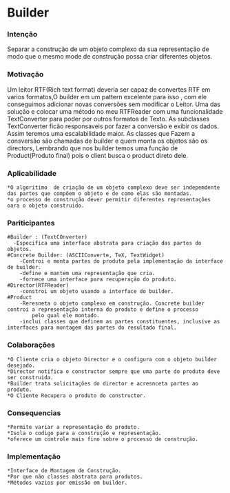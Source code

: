 <h1> Builder</h1>

<h3>Intenção</h3>
Separar a construção de um objeto complexo da sua representação de modo que o mesmo mode de construção
possa criar diferentes objetos.

<h3>Motivação</h3>
Um leitor RTF(Rich text format) deveria ser capaz de convertes RTF em varios formatos,O builder em um pattern 
excelente para isso , com ele conseguimos adicionar novas conversões sem modificar o Leitor.
Uma das solução e colocar uma método no meu RTFReader com uma funcionalidade TextConverter para poder por outros 
formatos de Texto. As subclasses TextConverter ficão responsaveis por fazer a conversão e exibir os dados.
    Assim teremos uma escalabilidade maior. As classes que Fazem a consversão são chamadas de builder e quem monta os 
    objetos são os directors, Lembrando que nos builder temos uma função de Product(Produto final) pois o client busca 
    o product direto dele.

<h3> Aplicabilidade </h3>

    *O algoritimo  de criação de um objeto complexo deve ser indepemdente das partes que compôem o objeto e de como elas são montadas.
    *o processo de construção dever permitir diferentes representações oara o objeto construido.


<h3>Pariticipantes</h3>

    #Builder : (TextCOnverter)
      -Especifica uma interface abstrata para criação das partes do objetos.
    #Concrete Builder: (ASCIIConverte, TeX, TextWidget)
        -Controi e monta partes do produto pela implementação da interface de builder.
        -define e mantem uma representação que cria.
        -fornece uma interface para recuperação do produto. 
    #Director(RTFReader)
        -constroi um objeto usando a interface do builder.
    #Product
        -Reresneta o objeto complexo em construção. Concrete builder controi a representação interna do produto e define o processo 
            pelo qual ele montado.
        -inclui classes que definem as partes constituentes, inclusive as interfaces para montagem das partes do resultado final.
        
<h3>Colaborações</h3>

    *O Cliente cria o objeto Director e o configura com o objeto builder desejado.
    *Director notifica o constructor sempre que uma parte do produto deve ser construida.
    *Builder trata solicitações do director e acresnceta partes ao produto.
    *O Cliente Recupera o produto do constructor.

<h3>Consequencias</h3>

    *Permite variar a representação do produto.
    *Isola o codigo para a construção e representação.
    *oferece um controle mais fino sobre o processo de construção.

<h3>Implementação</h3>

    *Interface de Montagem de Construção.
    *Por que não classes abstrata para produtos.
    *Métodos vazios por emissão em builder.
